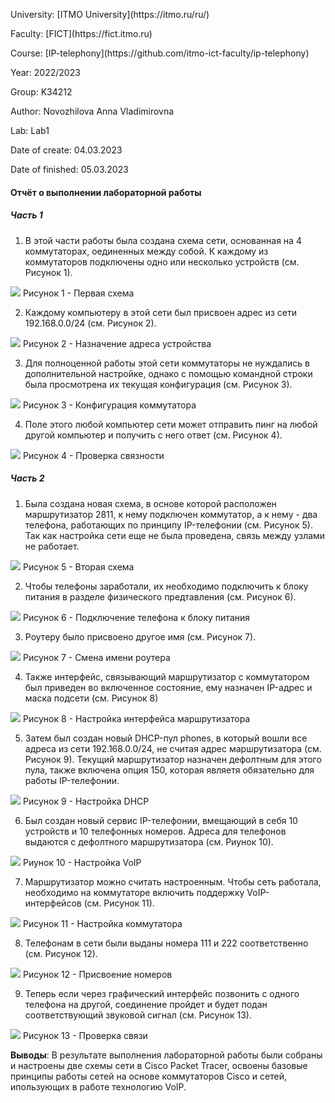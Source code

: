 <p> University: [ITMO University](https://itmo.ru/ru/)
<p> Faculty: [FICT](https://fict.itmo.ru)
<p> Course: [IP-telephony](https://github.com/itmo-ict-faculty/ip-telephony) <p>
<p> Year: 2022/2023
<p> Group: K34212
<p> Author: Novozhilova Anna Vladimirovna
<p> Lab: Lab1
<p> Date of create: 04.03.2023
<p> Date of finished: 05.03.2023

<h4>Отчёт о выполнении лабораторной работы</h4>
<h5>Часть 1</h5>

1. В этой части работы была создана схема сети, основанная на 4 коммутаторах, оединенных между собой. К каждому из коммутаторов подключены одно или несколько устройств (см. Рисунок 1).
<image src="https://github.com/anny-nov/2022_2023-ip-telephony-k34212-novozhilova_a_v/blob/main/lab1/img/1.png?raw=true">
Рисунок 1 - Первая схема

2. Каждому компьютеру в этой сети был присвоен адрес из сети 192.168.0.0/24 (см. Рисунок 2).
<image src="https://github.com/anny-nov/2022_2023-ip-telephony-k34212-novozhilova_a_v/blob/main/lab1/img/2.png?raw=true">
Рисунок 2 - Назначение адреса устройства

3. Для полноценной работы этой сети коммутаторы не нуждались в дополнительной настройке, однако с помощью командной строки была просмотрена их текущая конфигурация (см. Рисунок 3).
<image src="https://github.com/anny-nov/2022_2023-ip-telephony-k34212-novozhilova_a_v/blob/main/lab1/img/3.png?raw=true">
Рисунок 3 - Конфигурация коммутатора

4. Поле этого любой компьютер сети может отправить пинг на любой другой компьютер и получить с него ответ (см. Рисунок 4).
<image src="https://github.com/anny-nov/2022_2023-ip-telephony-k34212-novozhilova_a_v/blob/main/lab1/img/4.png?raw=true">
Рисунок 4 - Проверка связности

<h5>Часть 2</h5>

1. Была создана новая схема, в основе которой расположен маршрутизатор 2811, к нему подключен коммутатор, а к нему - два телефона, работающих по принципу IP-телефонии (см. Рисунок 5). Так как настройка сети еще не была проведена, связь между узлами не работает.
<image src="https://github.com/anny-nov/2022_2023-ip-telephony-k34212-novozhilova_a_v/blob/main/lab1/img/5.png?raw=true">
Рисунок 5 - Вторая схема

2. Чтобы телефоны заработали, их необходимо подключить к блоку питания в разделе физического предтавления (см. Рисунок 6).
<image src="https://github.com/anny-nov/2022_2023-ip-telephony-k34212-novozhilova_a_v/blob/main/lab1/img/6.png?raw=true">
Рисунок 6 - Подключение телефона к блоку питания

3. Роутеру было присвоено другое имя (см. Рисунок 7).
<image src="https://github.com/anny-nov/2022_2023-ip-telephony-k34212-novozhilova_a_v/blob/main/lab1/img/7.png?raw=true">
Рисунок 7 - Смена имени роутера

4. Также интерфейс, связывающий маршрутизатор с коммутатором был приведен во включенное состояние, ему назначен IP-адрес и маска подсети (см. Рисунок 8)
<image src="https://github.com/anny-nov/2022_2023-ip-telephony-k34212-novozhilova_a_v/blob/main/lab1/img/8.png?raw=true">
Рисунок 8 - Настройка интерфейса маршрутизатора

5. Затем был создан новый DHCP-пул phones, в который вошли все адреса из сети 192.168.0.0/24, не считая адрес маршрутизатора (см. Рисунок 9). Текущий маршрутизатор назначен дефолтным для этого пула, также включена опция 150, которая являетя обязательно для работы IP-телефонии.
<image src="https://github.com/anny-nov/2022_2023-ip-telephony-k34212-novozhilova_a_v/blob/main/lab1/img/9.png?raw=true">
Рисунок 9 - Настройка DHCP

6. Был создан новый сервис IP-телефонии, вмещающий в себя 10 устройств и 10 телефонных номеров. Адреса для телефонов выдаются с дефолтного маршрутизатора (см. Риунок 10).
<image src="https://github.com/anny-nov/2022_2023-ip-telephony-k34212-novozhilova_a_v/blob/main/lab1/img/10.png?raw=true">
Риунок 10 - Настройка VoIP

7. Маршрутизатор можно считать настроенным. Чтобы сеть работала, необходимо на коммутаторе включить поддержку VoIP-интерфейсов (см. Рисунок 11).
<image src="https://github.com/anny-nov/2022_2023-ip-telephony-k34212-novozhilova_a_v/blob/main/lab1/img/11.png?raw=true">
Рисунок 11 - Настройка коммутатора

8. Телефонам в сети были выданы номера 111 и 222 соответственно (см. Рисунок 12).
<image src="https://github.com/anny-nov/2022_2023-ip-telephony-k34212-novozhilova_a_v/blob/main/lab1/img/12.png?raw=true">
Рисунок 12 - Присвоение номеров

9. Теперь если через графический интерфейс позвонить с одного телефона на другой, соединение пройдет и будет подан соответствующий звуковой сигнал (см. Рисунок 13).
<image src="https://github.com/anny-nov/2022_2023-ip-telephony-k34212-novozhilova_a_v/blob/main/lab1/img/13.png?raw=true">
Рисунок 13 - Проверка связи


**Выводы**: В результате выполнения лабораторной работы были собраны и настроены две схемы сети в Cisco Packet Tracer, освоены базовые принципы работы сетей на основе коммутаторов Cisco и сетей, ипользующих в работе технологию VoIP.
